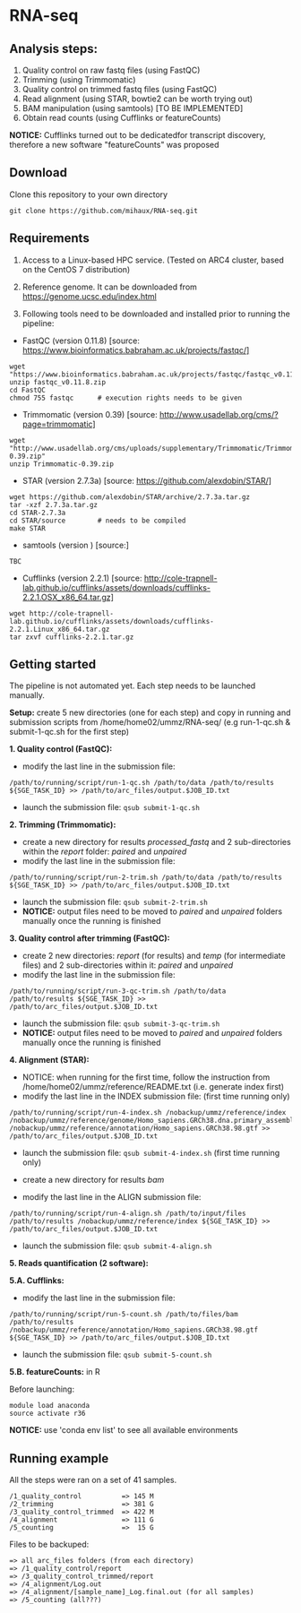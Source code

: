 # RNA-seq

## Analysis steps:

1) Quality control on raw fastq files (using FastQC)
2) Trimming (using Trimmomatic)
3) Quality control on trimmed fastq files (using FastQC)
4) Read alignment (using STAR, bowtie2 can be worth trying out)
5) BAM manipulation (using samtools) [TO BE IMPLEMENTED]
6) Obtain read counts (using Cufflinks or featureCounts)

**NOTICE:** Cufflinks turned out to be dedicatedfor transcript discovery, therefore a new software "featureCounts" was proposed

## Download

Clone this repository to your own directory

```
git clone https://github.com/mihaux/RNA-seq.git
```

## Requirements

1) Access to a Linux-based HPC service. (Tested on ARC4 cluster, based on the CentOS 7 distribution)

2) Reference genome. It can be downloaded from https://genome.ucsc.edu/index.html

3) Following tools need to be downloaded and installed prior to running the pipeline:

- FastQC (version 0.11.8) [source: https://www.bioinformatics.babraham.ac.uk/projects/fastqc/]

```
wget "https://www.bioinformatics.babraham.ac.uk/projects/fastqc/fastqc_v0.11.8.zip"
unzip fastqc_v0.11.8.zip
cd FastQC
chmod 755 fastqc      # execution rights needs to be given
```

- Trimmomatic (version 0.39) [source: http://www.usadellab.org/cms/?page=trimmomatic]

```
wget "http://www.usadellab.org/cms/uploads/supplementary/Trimmomatic/Trimmomatic-0.39.zip"
unzip Trimmomatic-0.39.zip
```

- STAR (version 2.7.3a) [source: https://github.com/alexdobin/STAR/]

```
wget https://github.com/alexdobin/STAR/archive/2.7.3a.tar.gz
tar -xzf 2.7.3a.tar.gz
cd STAR-2.7.3a
cd STAR/source        # needs to be compiled
make STAR
```

- samtools (version ) [source:]

```
TBC
```

- Cufflinks (version 2.2.1) [source: http://cole-trapnell-lab.github.io/cufflinks/assets/downloads/cufflinks-2.2.1.OSX_x86_64.tar.gz]

```
wget http://cole-trapnell-lab.github.io/cufflinks/assets/downloads/cufflinks-2.2.1.Linux_x86_64.tar.gz
tar zxvf cufflinks-2.2.1.tar.gz
```

## Getting started

The pipeline is not automated yet. Each step needs to be launched manually. 

**Setup:** create 5 new directories (one for each step) and copy in running and submission scripts from /home/home02/ummz/RNA-seq/ (e.g run-1-qc.sh & submit-1-qc.sh for the first step)

**1. Quality control (FastQC):**  
  * modify the last line in the submission file: 
```
/path/to/running/script/run-1-qc.sh /path/to/data /path/to/results ${SGE_TASK_ID} >> /path/to/arc_files/output.$JOB_ID.txt
```
  * launch the submission file: `qsub submit-1-qc.sh`
  
**2. Trimming (Trimmomatic):**
 * create a new directory for results *processed_fastq* and 2 sub-directories within the *report* folder: *paired* and *unpaired*
 * modify the last line in the submission file:
```
/path/to/running/script/run-2-trim.sh /path/to/data /path/to/results ${SGE_TASK_ID} >> /path/to/arc_files/output.$JOB_ID.txt
```
  * launch the submission file: `qsub submit-2-trim.sh`
  * **NOTICE:** output files need to be moved to *paired* and *unpaired* folders manually once the running is finished
  
**3. Quality control after trimming (FastQC):**
  * create 2 new directories: *report* (for results) and *temp* (for intermediate files) and 2 sub-directories within it: *paired* and *unpaired*
  * modify the last line in the submission file: 
```
/path/to/running/script/run-3-qc-trim.sh /path/to/data /path/to/results ${SGE_TASK_ID} >> /path/to/arc_files/output.$JOB_ID.txt
```
  * launch the submission file: `qsub submit-3-qc-trim.sh`
  * **NOTICE:** output files need to be moved to *paired* and *unpaired* folders manually once the running is finished

**4. Alignment (STAR):**
 * NOTICE: when running for the first time, follow the instruction from /home/home02/ummz/reference/README.txt (i.e. generate index first) 
 * modify the last line in the INDEX submission file: (first time running only) 
```
/path/to/running/script/run-4-index.sh /nobackup/ummz/reference/index /nobackup/ummz/reference/genome/Homo_sapiens.GRCh38.dna.primary_assembly.fa /nobackup/ummz/reference/annotation/Homo_sapiens.GRCh38.98.gtf >> /path/to/arc_files/output.$JOB_ID.txt
```
 * launch the submission file: `qsub submit-4-index.sh` (first time running only) 
 
 * create a new directory for results *bam*
 * modify the last line in the ALIGN submission file: 
```
/path/to/running/script/run-4-align.sh /path/to/input/files /path/to/results /nobackup/ummz/reference/index ${SGE_TASK_ID} >> /path/to/arc_files/output.$JOB_ID.txt
```
 * launch the submission file: `qsub submit-4-align.sh`

**5. Reads quantification (2 software):**

**5.A. Cufflinks:**
 * modify the last line in the submission file:
 ```
/path/to/running/script/run-5-count.sh /path/to/files/bam /path/to/results /nobackup/ummz/reference/annotation/Homo_sapiens.GRCh38.98.gtf ${SGE_TASK_ID} >> /path/to/arc_files/output.$JOB_ID.txt
```
 * launch the submission file: `qsub submit-5-count.sh`

**5.B. featureCounts:**
in R

Before launching:
```
module load anaconda
source activate r36
```

**NOTICE:** use 'conda env list' to see all available environments


## Running example 
All the steps were ran on a set of 41 samples.

```
/1_quality_control          => 145 M
/2_trimming                 => 381 G
/3_quality_control_trimmed  => 422 M
/4_alignment                => 111 G
/5_counting                 =>  15 G
```

Files to be backuped:

```
=> all arc_files folders (from each directory)
=> /1_quality_control/report
=> /3_quality_control_trimmed/report
=> /4_alignment/Log.out
=> /4_alignment/[sample_name]_Log.final.out (for all samples)
=> /5_counting (all???)
```
